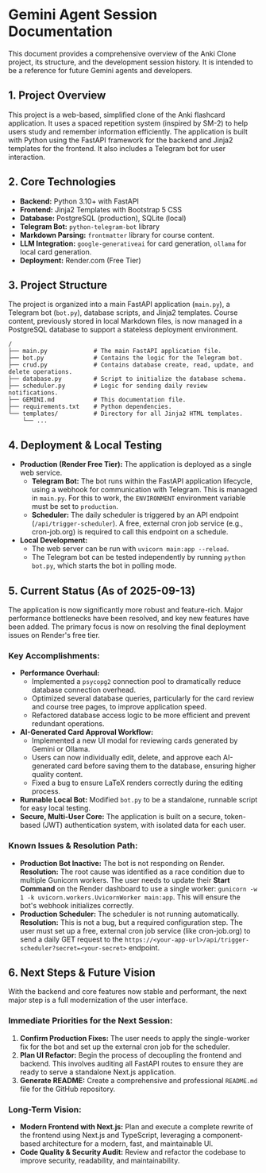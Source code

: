 # Gemini Agent Session Documentation

This document provides a comprehensive overview of the Anki Clone project, its structure, and the development session history. It is intended to be a reference for future Gemini agents and developers.

## 1. Project Overview

This project is a web-based, simplified clone of the Anki flashcard application. It uses a spaced repetition system (inspired by SM-2) to help users study and remember information efficiently. The application is built with Python using the FastAPI framework for the backend and Jinja2 templates for the frontend. It also includes a Telegram bot for user interaction.

## 2. Core Technologies

- **Backend:** Python 3.10+ with FastAPI
- **Frontend:** Jinja2 Templates with Bootstrap 5 CSS
- **Database:** PostgreSQL (production), SQLite (local)
- **Telegram Bot:** `python-telegram-bot` library
- **Markdown Parsing:** `frontmatter` library for course content.
- **LLM Integration:** `google-generativeai` for card generation, `ollama` for local card generation.
- **Deployment:** Render.com (Free Tier)

## 3. Project Structure

The project is organized into a main FastAPI application (`main.py`), a Telegram bot (`bot.py`), database scripts, and Jinja2 templates. Course content, previously stored in local Markdown files, is now managed in a PostgreSQL database to support a stateless deployment environment.

```
/
├── main.py             # The main FastAPI application file.
├── bot.py              # Contains the logic for the Telegram bot.
├── crud.py             # Contains database create, read, update, and delete operations.
├── database.py         # Script to initialize the database schema.
├── scheduler.py        # Logic for sending daily review notifications.
├── GEMINI.md           # This documentation file.
├── requirements.txt    # Python dependencies.
└── templates/          # Directory for all Jinja2 HTML templates.
    └── ...
```

## 4. Deployment & Local Testing

-   **Production (Render Free Tier):** The application is deployed as a single web service.
    -   **Telegram Bot:** The bot runs within the FastAPI application lifecycle, using a webhook for communication with Telegram. This is managed in `main.py`. For this to work, the `ENVIRONMENT` environment variable must be set to `production`.
    -   **Scheduler:** The daily scheduler is triggered by an API endpoint (`/api/trigger-scheduler`). A free, external cron job service (e.g., cron-job.org) is required to call this endpoint on a schedule.
-   **Local Development:**
    -   The web server can be run with `uvicorn main:app --reload`.
    -   The Telegram bot can be tested independently by running `python bot.py`, which starts the bot in polling mode.

## 5. Current Status (As of 2025-09-13)

The application is now significantly more robust and feature-rich. Major performance bottlenecks have been resolved, and key new features have been added. The primary focus is now on resolving the final deployment issues on Render's free tier.

### Key Accomplishments:
- **Performance Overhaul:**
    - Implemented a `psycopg2` connection pool to dramatically reduce database connection overhead.
    - Optimized several database queries, particularly for the card review and course tree pages, to improve application speed.
    - Refactored database access logic to be more efficient and prevent redundant operations.
- **AI-Generated Card Approval Workflow:**
    - Implemented a new UI modal for reviewing cards generated by Gemini or Ollama.
    - Users can now individually edit, delete, and approve each AI-generated card before saving them to the database, ensuring higher quality content.
    - Fixed a bug to ensure LaTeX renders correctly during the editing process.
- **Runnable Local Bot:** Modified `bot.py` to be a standalone, runnable script for easy local testing.
- **Secure, Multi-User Core:** The application is built on a secure, token-based (JWT) authentication system, with isolated data for each user.

### Known Issues & Resolution Path:
- **Production Bot Inactive:** The bot is not responding on Render. **Resolution:** The root cause was identified as a race condition due to multiple Gunicorn workers. The user needs to update their **Start Command** on the Render dashboard to use a single worker: `gunicorn -w 1 -k uvicorn.workers.UvicornWorker main:app`. This will ensure the bot's webhook initializes correctly.
- **Production Scheduler:** The scheduler is not running automatically. **Resolution:** This is not a bug, but a required configuration step. The user must set up a free, external cron job service (like cron-job.org) to send a daily GET request to the `https://<your-app-url>/api/trigger-scheduler?secret=<your-secret>` endpoint.

## 6. Next Steps & Future Vision

With the backend and core features now stable and performant, the next major step is a full modernization of the user interface.

### Immediate Priorities for the Next Session:
1.  **Confirm Production Fixes:** The user needs to apply the single-worker fix for the bot and set up the external cron job for the scheduler.
2.  **Plan UI Refactor:** Begin the process of decoupling the frontend and backend. This involves auditing all FastAPI routes to ensure they are ready to serve a standalone Next.js application.
3.  **Generate README:** Create a comprehensive and professional `README.md` file for the GitHub repository.

### Long-Term Vision:
- **Modern Frontend with Next.js:** Plan and execute a complete rewrite of the frontend using Next.js and TypeScript, leveraging a component-based architecture for a modern, fast, and maintainable UI.
- **Code Quality & Security Audit:** Review and refactor the codebase to improve security, readability, and maintainability.